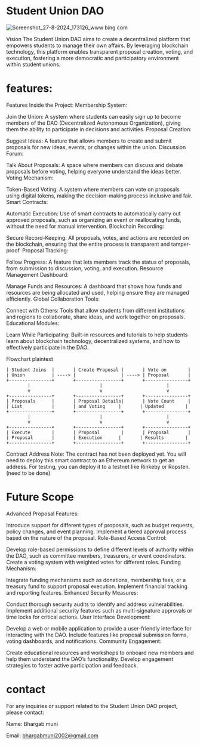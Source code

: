 # Student Union DAO
![Screenshot_27-8-2024_173126_www bing com](https://github.com/user-attachments/assets/f60964df-5037-4e65-9216-d8078f977ca5)

Vision
The Student Union DAO aims to create a decentralized platform that empowers students to manage their own affairs. By leveraging blockchain technology, this platform enables transparent proposal creation, voting, and execution, fostering a more democratic and participatory environment within student unions.
# features:
Features Inside the Project:
Membership System:

Join the Union: A system where students can easily sign up to become members of the DAO (Decentralized Autonomous Organization), giving them the ability to participate in decisions and activities.
Proposal Creation:

Suggest Ideas: A feature that allows members to create and submit proposals for new ideas, events, or changes within the union.
Discussion Forum:

Talk About Proposals: A space where members can discuss and debate proposals before voting, helping everyone understand the ideas better.
Voting Mechanism:

Token-Based Voting: A system where members can vote on proposals using digital tokens, making the decision-making process inclusive and fair.
Smart Contracts:

Automatic Execution: Use of smart contracts to automatically carry out approved proposals, such as organizing an event or reallocating funds, without the need for manual intervention.
Blockchain Recording:

Secure Record-Keeping: All proposals, votes, and actions are recorded on the blockchain, ensuring that the entire process is transparent and tamper-proof.
Proposal Tracking:

Follow Progress: A feature that lets members track the status of proposals, from submission to discussion, voting, and execution.
Resource Management Dashboard:

Manage Funds and Resources: A dashboard that shows how funds and resources are being allocated and used, helping ensure they are managed efficiently.
Global Collaboration Tools:

Connect with Others: Tools that allow students from different institutions and regions to collaborate, share ideas, and work together on proposals.
Educational Modules:

Learn While Participating: Built-in resources and tutorials to help students learn about blockchain technology, decentralized systems, and how to effectively participate in the DAO.

Flowchart
plaintext
```flow +----------------+       +-----------------+       +----------------+
| Student Joins  |       | Create Proposal |       | Vote on        |
| Union          | ----> |                 | ----> | Proposal       |
+----------------+       +-----------------+       +----------------+
        |                          |                        |
        v                          v                        v
+----------------+       +-----------------+       +----------------+
| Proposals      |       | Proposal Details|       | Vote Count     |
| List           |       | and Voting     |       | Updated        |
+----------------+       +-----------------+       +----------------+
        |                          |                        |
        v                          v                        v
+----------------+       +-----------------+       +----------------+
| Execute        |       | Proposal        |       | Proposal       |
| Proposal       |       | Execution      |       | Results        |
+----------------+       +-----------------+       +----------------+
```
Contract Address
Note: The contract has not been deployed yet. You will need to deploy this smart contract to an Ethereum network to get an address. For testing, you can deploy it to a testnet like Rinkeby or Ropsten.(need to be done)

# Future Scope
Advanced Proposal Features:

Introduce support for different types of proposals, such as budget requests, policy changes, and event planning.
Implement a tiered approval process based on the nature of the proposal.
Role-Based Access Control:

Develop role-based permissions to define different levels of authority within the DAO, such as committee members, treasurers, or event coordinators.
Create a voting system with weighted votes for different roles.
Funding Mechanism:

Integrate funding mechanisms such as donations, membership fees, or a treasury fund to support proposal execution.
Implement financial tracking and reporting features.
Enhanced Security Measures:

Conduct thorough security audits to identify and address vulnerabilities.
Implement additional security features such as multi-signature approvals or time locks for critical actions.
User Interface Development:

Develop a web or mobile application to provide a user-friendly interface for interacting with the DAO.
Include features like proposal submission forms, voting dashboards, and notifications.
Community Engagement:

Create educational resources and workshops to onboard new members and help them understand the DAO’s functionality.
Develop engagement strategies to foster active participation and feedback.
# contact
For any inquiries or support related to the Student Union DAO project, please contact:

Name: Bhargab muni

Email:  bhargabmuni2002@gmail.com




